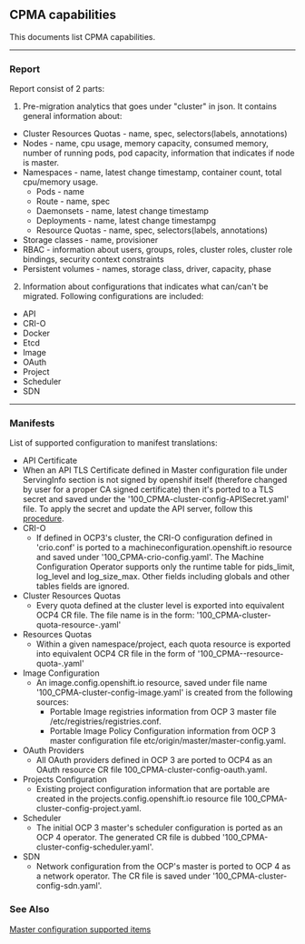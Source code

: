 ## CPMA capabilities

This documents list CPMA capabilities.

---

### Report

Report consist of 2 parts:

1. Pre-migration analytics that goes under "cluster" in json. It contains general information about:
  * Cluster Resources Quotas - name, spec, selectors(labels, annotations)
  * Nodes - name, сpu usage, memory capacity, consumed memory, number of running pods, pod capacity, information that
  indicates if node is master.
  * Namespaces - name, latest change timestamp, container count, total cpu/memory usage.
    * Pods - name
    * Route - name, spec
    * Daemonsets - name, latest change timestamp
    * Deployments - name, latest change timestampg
    * Resource Quotas - name, spec, selectors(labels, annotations)
  * Storage classes - name, provisioner
  * RBAC - information about users, groups, roles, cluster roles, cluster role bindings, security context constraints
  * Persistent volumes - names, storage class, driver, capacity, phase

2. Information about configurations that indicates what can/can't be migrated. Following configurations are included:
  * API
  * CRI-O
  * Docker
  * Etcd
  * Image
  * OAuth
  * Project
  * Scheduler
  * SDN

---

### Manifests

List of supported configuration to manifest translations:
  * API Certificate
  * When an API TLS Certificate defined in Master configuration file under ServingInfo section is not signed by openshif itself (therefore changed by user for a proper CA signed certificate) then it's ported to a TLS secret and saved under the '100_CPMA-cluster-config-APISecret.yaml' file. To apply the secret and update the API server, follow this [procedure](https://docs.openshift.com/container-platform/4.1/authentication/certificates/api-server.html#add-named-api-server_api-server-certificates).
  * CRI-O
    * If defined in OCP3's cluster, the CRI-O configuration defined in 'crio.conf' is ported to a machineconfiguration.openshift.io resource and saved under '100_CPMA-crio-config.yaml'. The Machine Configuration Operator supports only the runtime table for pids_limit, log_level and log_size_max. Other fields including globals and other tables fields are ignored.
  * Cluster Resources Quotas
    * Every quota defined at the cluster level is exported into equivalent OCP4 CR file. The file name is in the form: '100_CPMA-cluster-quota-resource-<ClusterQuota name>.yaml'
  * Resources Quotas
    * Within a given namespace/project, each quota resource is exported into equivalent OCP4 CR file in the form of '100_CPMA-<Namespace>-resource-quota-<ResourceQuota Name>.yaml'
  * Image Configuration
    * An image.config.openshift.io resource, saved under file name '100_CPMA-cluster-config-image.yaml' is created from the following sources:
      * Portable Image registries information from OCP 3 master file /etc/registries/registries.conf.
      * Portable Image Policy Configuration information from OCP 3 master configuration file etc/origin/master/master-config.yaml.
  * OAuth Providers
    * All OAuth providers defined in OCP 3 are ported to OCP4 as an OAuth resource CR file 100_CPMA-cluster-config-oauth.yaml.
  * Projects Configuration
    * Existing project configuration information that are portable are created in the projects.config.openshift.io resource file 100_CPMA-cluster-config-project.yaml.
  * Scheduler
    * The initial OCP 3 master's scheduler configuration is ported as an OCP 4 operator. The generated CR file is dubbed '100_CPMA-cluster-config-scheduler.yaml'.
  * SDN
    * Network configuration from the OCP's master is ported to OCP 4 as a network operator. The CR file is saved under '100_CPMA-cluster-config-sdn.yaml'.

### See Also

[Master configuration supported items](Supported.md)
